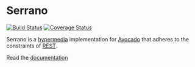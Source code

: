 # Serrano

[![Build Status](https://travis-ci.org/cbmi/serrano.png)](https://travis-ci.org/cbmi/serrano) [![Coverage Status](https://coveralls.io/repos/cbmi/serrano/badge.png?branch=2.1)](https://coveralls.io/r/cbmi/serrano?branch=2.1)

Serrano is a [hypermedia](https://en.wikipedia.org/wiki/Hypermedia) implementation for [Avocado](http://cbmi.github.io/avocado/) that adheres to the constraints of [REST](https://en.wikipedia.org/wiki/Representational_state_transfer).

Read the [documentation](http://cbmi.github.io/serrano/)
